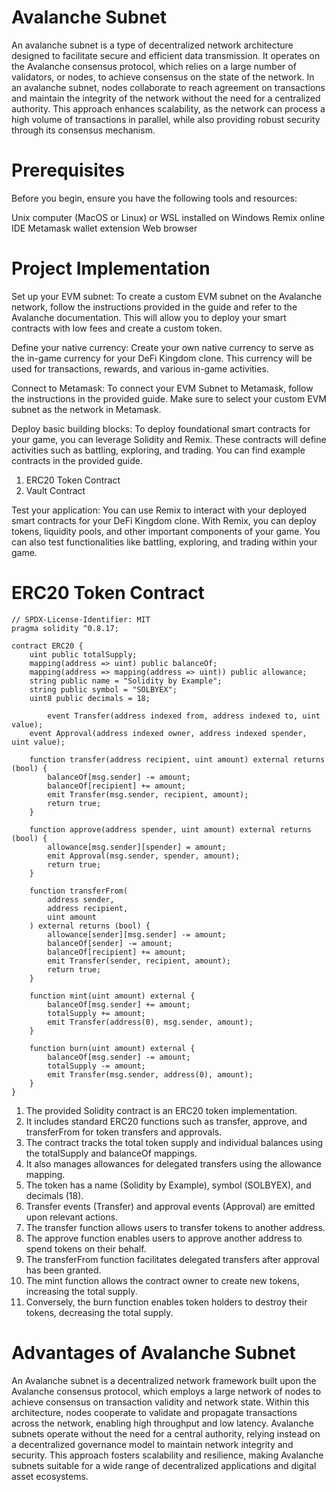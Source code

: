# Avalanche Subnet

An avalanche subnet is a type of decentralized network architecture designed to facilitate secure and efficient data transmission. It operates on the Avalanche consensus protocol, which relies on a large number of validators, or nodes, to achieve consensus on the state of the network. In an avalanche subnet, nodes collaborate to reach agreement on transactions and maintain the integrity of the network without the need for a centralized authority. This approach enhances scalability, as the network can process a high volume of transactions in parallel, while also providing robust security through its consensus mechanism.

# Prerequisites

Before you begin, ensure you have the following tools and resources:

Unix computer (MacOS or Linux) or WSL installed on Windows
Remix online IDE
Metamask wallet extension
Web browser

# Project Implementation 

Set up your EVM subnet: To create a custom EVM subnet on the Avalanche network, follow the instructions provided in the guide and refer to the Avalanche documentation. This will allow you to deploy your smart contracts with low fees and create a custom token.

Define your native currency: Create your own native currency to serve as the in-game currency for your DeFi Kingdom clone. This currency will be used for transactions, rewards, and various in-game activities.

Connect to Metamask: To connect your EVM Subnet to Metamask, follow the instructions in the provided guide. Make sure to select your custom EVM subnet as the network in Metamask.

Deploy basic building blocks: To deploy foundational smart contracts for your game, you can leverage Solidity and Remix. These contracts will define activities such as battling, exploring, and trading. You can find example contracts in the provided guide.
1. ERC20 Token Contract
2. Vault Contract
   
Test your application: You can use Remix to interact with your deployed smart contracts for your DeFi Kingdom clone. With Remix, you can deploy tokens, liquidity pools, and other important components of your game. You can also test functionalities like battling, exploring, and trading within your game.

# ERC20 Token Contract 

```solidity
// SPDX-License-Identifier: MIT
pragma solidity ^0.8.17;

contract ERC20 {
    uint public totalSupply;
    mapping(address => uint) public balanceOf;
    mapping(address => mapping(address => uint)) public allowance;
    string public name = "Solidity by Example";
    string public symbol = "SOLBYEX";
    uint8 public decimals = 18;

		event Transfer(address indexed from, address indexed to, uint value);
    event Approval(address indexed owner, address indexed spender, uint value);

    function transfer(address recipient, uint amount) external returns (bool) {
        balanceOf[msg.sender] -= amount;
        balanceOf[recipient] += amount;
        emit Transfer(msg.sender, recipient, amount);
        return true;
    }

    function approve(address spender, uint amount) external returns (bool) {
        allowance[msg.sender][spender] = amount;
        emit Approval(msg.sender, spender, amount);
        return true;
    }

    function transferFrom(
        address sender,
        address recipient,
        uint amount
    ) external returns (bool) {
        allowance[sender][msg.sender] -= amount;
        balanceOf[sender] -= amount;
        balanceOf[recipient] += amount;
        emit Transfer(sender, recipient, amount);
        return true;
    }

    function mint(uint amount) external {
        balanceOf[msg.sender] += amount;
        totalSupply += amount;
        emit Transfer(address(0), msg.sender, amount);
    }

    function burn(uint amount) external {
        balanceOf[msg.sender] -= amount;
        totalSupply -= amount;
        emit Transfer(msg.sender, address(0), amount);
    }
}
```
1. The provided Solidity contract is an ERC20 token implementation.
2. It includes standard ERC20 functions such as transfer, approve, and transferFrom for token transfers and approvals.
3. The contract tracks the total token supply and individual balances using the totalSupply and balanceOf mappings.
4. It also manages allowances for delegated transfers using the allowance mapping.
5. The token has a name (Solidity by Example), symbol (SOLBYEX), and decimals (18).
6. Transfer events (Transfer) and approval events (Approval) are emitted upon relevant actions.
7. The transfer function allows users to transfer tokens to another address.
8. The approve function enables users to approve another address to spend tokens on their behalf.
9. The transferFrom function facilitates delegated transfers after approval has been granted.
10. The mint function allows the contract owner to create new tokens, increasing the total supply.
11. Conversely, the burn function enables token holders to destroy their tokens, decreasing the total supply.

# Advantages of Avalanche Subnet 

An Avalanche subnet is a decentralized network framework built upon the Avalanche consensus protocol, which employs a large network of nodes to achieve consensus on transaction validity and network state. Within this architecture, nodes cooperate to validate and propagate transactions across the network, enabling high throughput and low latency. Avalanche subnets operate without the need for a central authority, relying instead on a decentralized governance model to maintain network integrity and security. This approach fosters scalability and resilience, making Avalanche subnets suitable for a wide range of decentralized applications and digital asset ecosystems.
